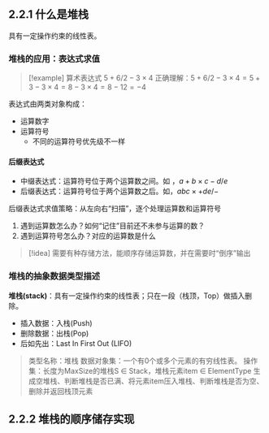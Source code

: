 ## 2.2.1 什么是堆栈

具有一定操作约束的线性表。

### 堆栈的应用：表达式求值

> [!example]  算术表达式 $5+6/2-3 \times 4$
> 正确理解：$5+6/2-3\times4 = 5+3-3\times4 = 8-3\times4 = 8-12 = -4$

表达式由两类对象构成：
- 运算数字
- 运算符号
	- 不同的运算符号优先级不一样

#### 后缀表达式

- 中缀表达式：运算符号位于两个运算数之间。如 ，$a + b \times c - d / e$ 
- 后缀表达式：运算符号位于两个运算数之后。如，$a b c \times + d e / -$

后缀表达式求值策略：从左向右“扫描”，逐个处理运算数和运算符号 
1. 遇到运算数怎么办？如何“记住”目前还不未参与运算的数？ 
2. 遇到运算符号怎么办？对应的运算数是什么

> [!idea] 需要有种存储方法，能顺序存储运算数，并在需要时“倒序”输出

### 堆栈的抽象数据类型描述

**堆栈(stack)**：具有一定操作约束的线性表；只在一段（栈顶，Top）做插入删除。
- 插入数据：入栈(Push)
- 删除数据：出栈(Pop)
- 后如先出：Last In First Out (LIFO)

> 类型名称：堆栈
> 数据对象集：一个有0个或多个元素的有穷线性表。
> 操作集：长度为MaxSize的堆栈S $\in$ Stack，堆栈元素item $\in$ ElementType
> 	生成空堆栈、判断堆栈是否已满、将元素item压入堆栈、判断堆栈是否为空、删除并返回栈顶元素

## 2.2.2 堆栈的顺序储存实现
